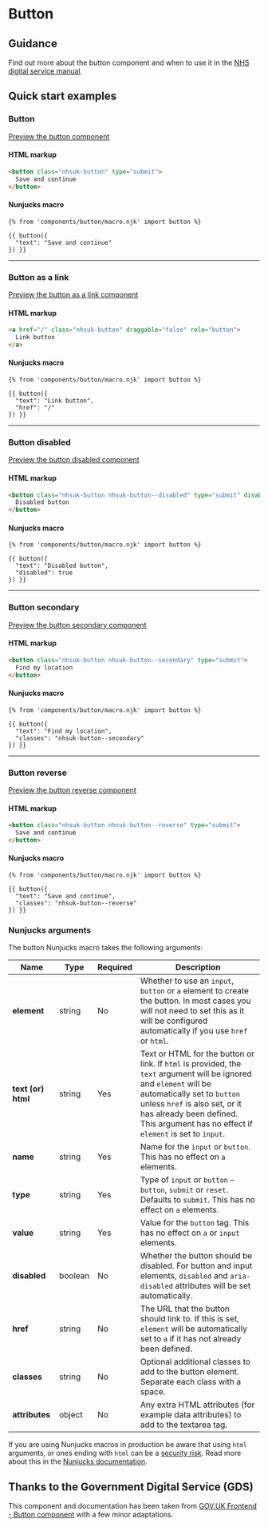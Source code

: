 # Button

## Guidance

Find out more about the button component and when to use it in the [NHS digital service manual](https://service-manual.nhs.uk/design-system/components/buttons).

## Quick start examples

### Button

[Preview the button component](https://nhsuk.github.io/nhsuk-frontend/components/button/index.html)

#### HTML markup

```html
<button class="nhsuk-button" type="submit">
  Save and continue
</button>
```

#### Nunjucks macro

```
{% from 'components/button/macro.njk' import button %}

{{ button({
  "text": "Save and continue"
}) }}
```

---

### Button as a link

[Preview the button as a link component](https://nhsuk.github.io/nhsuk-frontend/components/button/link.html)

#### HTML markup

```html
<a href="/" class="nhsuk-button" draggable="false" role="button">
  Link button
</a>
```

#### Nunjucks macro

```
{% from 'components/button/macro.njk' import button %}

{{ button({
  "text": "Link button",
  "href": "/"
}) }}
```

---

### Button disabled

[Preview the button disabled component](https://nhsuk.github.io/nhsuk-frontend/components/button/disabled.html)

#### HTML markup

```html
<button class="nhsuk-button nhsuk-button--disabled" type="submit" disabled="disabled" aria-disabled="true">
  Disabled button
</button>
```

#### Nunjucks macro

```
{% from 'components/button/macro.njk' import button %}

{{ button({
  "text": "Disabled button",
  "disabled": true
}) }}
```

---

### Button secondary

[Preview the button secondary component](https://nhsuk.github.io/nhsuk-frontend/components/button/secondary.html)

#### HTML markup

```html
<button class="nhsuk-button nhsuk-button--secondary" type="submit">
  Find my location
</button>
```

#### Nunjucks macro

```
{% from 'components/button/macro.njk' import button %}

{{ button({
  "text": "Find my location",
  "classes": "nhsuk-button--secondary"
}) }}
```

---

### Button reverse

[Preview the button reverse component](https://nhsuk.github.io/nhsuk-frontend/components/button/reverse.html)

#### HTML markup

```html
<button class="nhsuk-button nhsuk-button--reverse" type="submit">
  Save and continue
</button>
```

#### Nunjucks macro

```
{% from 'components/button/macro.njk' import button %}

{{ button({
  "text": "Save and continue",
  "classes": "nhsuk-button--reverse"
}) }}
```

### Nunjucks arguments

The button Nunjucks macro takes the following arguments:

| Name                | Type     | Required  | Description             |
| --------------------|----------|-----------|-------------------------|
| **element**         | string   | No        | Whether to use an `input`, `button` or `a` element to create the button. In most cases you will not need to set this as it will be configured automatically if you use `href` or `html`. |
| **text (or) html**  | string   | Yes       | Text or HTML for the button or link. If `html` is provided, the `text` argument will be ignored and `element` will be automatically set to `button` unless `href` is also set, or it has already been defined. This argument has no effect if `element` is set to `input`.|
| **name**            | string   | Yes       | Name for the `input` or `button`. This has no effect on `a` elements. |
| **type**            | string   | Yes       | Type of `input` or `button` – `button`, `submit` or `reset`. Defaults to `submit`. This has no effect on `a` elements. |
| **value**           | string   | Yes       | Value for the `button` tag. This has no effect on `a` or `input` elements. |
| **disabled**        | boolean   | No       | Whether the button should be disabled. For button and input elements, `disabled` and `aria-disabled` attributes will be set automatically. |
| **href**           | string   | No       | The URL that the button should link to. If this is set, `element` will be automatically set to `a` if it has not already been defined. |
| **classes**         | string   | No        | Optional additional classes to add to the button element. Separate each class with a space. |
| **attributes**      | object   | No        | Any extra HTML attributes (for example data attributes) to add to the textarea tag. |

If you are using Nunjucks macros in production be aware that using `html` arguments, or ones ending with `html` can be a [security risk](https://developer.mozilla.org/en-US/docs/Glossary/Cross-site_scripting). Read more about this in the [Nunjucks documentation](https://mozilla.github.io/nunjucks/api.html#user-defined-templates-warning).

## Thanks to the Government Digital Service (GDS)

This component and documentation has been taken from [GOV.UK Frontend - Button component](https://github.com/alphagov/govuk-frontend/tree/master/package/components/button) with a few minor adaptations.
